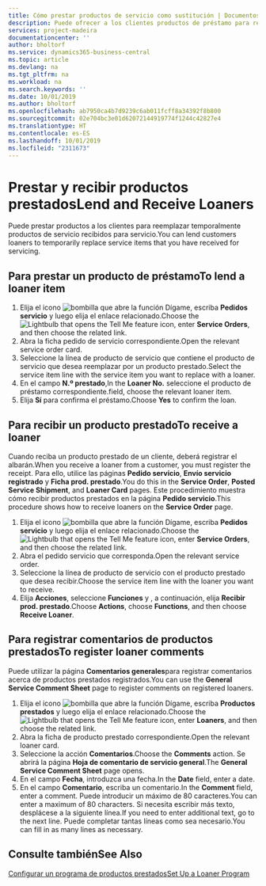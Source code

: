 ```yaml
---
title: Cómo prestar productos de servicio como sustitución | Documentos de Microsoft
description: Puede ofrecer a los clientes productos de préstamo para reemplazar temporalmente productos de servicio recibidos para servicio.
services: project-madeira
documentationcenter: ''
author: bholtorf
ms.service: dynamics365-business-central
ms.topic: article
ms.devlang: na
ms.tgt_pltfrm: na
ms.workload: na
ms.search.keywords: ''
ms.date: 10/01/2019
ms.author: bholtorf
ms.openlocfilehash: ab7950ca4b7d9239c6ab011fcff8a34392f8b800
ms.sourcegitcommit: 02e704bc3e01d62072144919774f1244c42827e4
ms.translationtype: HT
ms.contentlocale: es-ES
ms.lasthandoff: 10/01/2019
ms.locfileid: "2311673"
---
```

# <a name="lend-and-receive-loaners"></a><span data-ttu-id="6b357-103">Prestar y recibir productos prestados</span><span class="sxs-lookup"><span data-stu-id="6b357-103">Lend and Receive Loaners</span></span>
<span data-ttu-id="6b357-104">Puede prestar productos a los clientes para reemplazar temporalmente productos de servicio recibidos para servicio.</span><span class="sxs-lookup"><span data-stu-id="6b357-104">You can lend customers loaners to temporarily replace service items that you have received for servicing.</span></span>  
  
## <a name="to-lend-a-loaner-item"></a><span data-ttu-id="6b357-105">Para prestar un producto de préstamo</span><span class="sxs-lookup"><span data-stu-id="6b357-105">To lend a loaner item</span></span>    
1. <span data-ttu-id="6b357-106">Elija el icono ![bombilla que abre la función Dígame](media/ui-search/search_small.png "Dígame que desea hacer"), escriba **Pedidos servicio** y luego elija el enlace relacionado.</span><span class="sxs-lookup"><span data-stu-id="6b357-106">Choose the ![Lightbulb that opens the Tell Me feature](media/ui-search/search_small.png "Tell me what you want to do") icon, enter **Service Orders**, and then choose the related link.</span></span>  
2. <span data-ttu-id="6b357-107">Abra la ficha pedido de servicio correspondiente.</span><span class="sxs-lookup"><span data-stu-id="6b357-107">Open the relevant service order card.</span></span>  
3. <span data-ttu-id="6b357-108">Seleccione la línea de producto de servicio que contiene el producto de servicio que desea reemplazar por un producto prestado.</span><span class="sxs-lookup"><span data-stu-id="6b357-108">Select the service item line with the service item you want to replace with a loaner.</span></span>  
4. <span data-ttu-id="6b357-109">En el campo **N.º prestado**,</span><span class="sxs-lookup"><span data-stu-id="6b357-109">In the **Loaner No.**</span></span> <span data-ttu-id="6b357-110">seleccione el producto de préstamo correspondiente.</span><span class="sxs-lookup"><span data-stu-id="6b357-110">field, choose the relevant loaner item.</span></span>  
5. <span data-ttu-id="6b357-111">Elija **Sí** para confirma el préstamo.</span><span class="sxs-lookup"><span data-stu-id="6b357-111">Choose **Yes** to confirm the loan.</span></span>  

## <a name="to-receive-a-loaner"></a><span data-ttu-id="6b357-112">Para recibir un producto prestado</span><span class="sxs-lookup"><span data-stu-id="6b357-112">To receive a loaner</span></span>  
<span data-ttu-id="6b357-113">Cuando reciba un producto prestado de un cliente, deberá registrar el albarán.</span><span class="sxs-lookup"><span data-stu-id="6b357-113">When you receive a loaner from a customer, you must register the receipt.</span></span> <span data-ttu-id="6b357-114">Para ello, utilice las páginas **Pedido servicio**, **Envío servicio registrado** y **Ficha prod. prestado**.</span><span class="sxs-lookup"><span data-stu-id="6b357-114">You do this in the **Service Order**, **Posted Service Shipment**, and **Loaner Card** pages.</span></span> <span data-ttu-id="6b357-115">Este procedimiento muestra cómo recibir productos prestados en la página **Pedido servicio**.</span><span class="sxs-lookup"><span data-stu-id="6b357-115">This procedure shows how to receive loaners on the **Service Order** page.</span></span>  
  
1. <span data-ttu-id="6b357-116">Elija el icono ![bombilla que abre la función Dígame](media/ui-search/search_small.png "Dígame que desea hacer"), escriba **Pedidos servicio** y luego elija el enlace relacionado.</span><span class="sxs-lookup"><span data-stu-id="6b357-116">Choose the ![Lightbulb that opens the Tell Me feature](media/ui-search/search_small.png "Tell me what you want to do") icon, enter **Service Orders**, and then choose the related link.</span></span>  
2. <span data-ttu-id="6b357-117">Abra el pedido servicio que corresponda.</span><span class="sxs-lookup"><span data-stu-id="6b357-117">Open the relevant service order.</span></span>  
3. <span data-ttu-id="6b357-118">Seleccione la línea de producto de servicio con el producto prestado que desea recibir.</span><span class="sxs-lookup"><span data-stu-id="6b357-118">Choose the service item line with the loaner you want to receive.</span></span>  
4. <span data-ttu-id="6b357-119">Elija **Acciones**, seleccione **Funciones** y , a continuación, elija **Recibir prod. prestado**.</span><span class="sxs-lookup"><span data-stu-id="6b357-119">Choose **Actions**, choose **Functions**, and then choose **Receive Loaner**.</span></span>  

## <a name="to-register-loaner-comments"></a><span data-ttu-id="6b357-120">Para registrar comentarios de productos prestados</span><span class="sxs-lookup"><span data-stu-id="6b357-120">To register loaner comments</span></span>  
<span data-ttu-id="6b357-121">Puede utilizar la página **Comentarios generales**para registrar comentarios acerca de productos prestados registrados.</span><span class="sxs-lookup"><span data-stu-id="6b357-121">You can use the **General Service Comment Sheet** page to register comments on registered loaners.</span></span>  
  
1. <span data-ttu-id="6b357-122">Elija el icono ![bombilla que abre la función Dígame](media/ui-search/search_small.png "Dígame que desea hacer"), escriba **Productos prestados** y luego elija el enlace relacionado.</span><span class="sxs-lookup"><span data-stu-id="6b357-122">Choose the ![Lightbulb that opens the Tell Me feature](media/ui-search/search_small.png "Tell me what you want to do") icon, enter **Loaners**, and then choose the related link.</span></span>  
2. <span data-ttu-id="6b357-123">Abra la ficha de producto prestado correspondiente.</span><span class="sxs-lookup"><span data-stu-id="6b357-123">Open the relevant loaner card.</span></span>  
3. <span data-ttu-id="6b357-124">Seleccione la acción **Comentarios**.</span><span class="sxs-lookup"><span data-stu-id="6b357-124">Choose the **Comments** action.</span></span> <span data-ttu-id="6b357-125">Se abrirá la página **Hoja de comentario de servicio general**.</span><span class="sxs-lookup"><span data-stu-id="6b357-125">The **General Service Comment Sheet** page opens.</span></span>  
4. <span data-ttu-id="6b357-126">En el campo **Fecha**, introduzca una fecha.</span><span class="sxs-lookup"><span data-stu-id="6b357-126">In the **Date** field, enter a date.</span></span>  
5. <span data-ttu-id="6b357-127">En el campo **Comentario**, escriba un comentario.</span><span class="sxs-lookup"><span data-stu-id="6b357-127">In the **Comment** field, enter a comment.</span></span> <span data-ttu-id="6b357-128">Puede introducir un máximo de 80 caracteres.</span><span class="sxs-lookup"><span data-stu-id="6b357-128">You can enter a maximum of 80 characters.</span></span> <span data-ttu-id="6b357-129">Si necesita escribir más texto, desplácese a la siguiente línea.</span><span class="sxs-lookup"><span data-stu-id="6b357-129">If you need to enter additional text, go to the next line.</span></span> <span data-ttu-id="6b357-130">Puede completar tantas líneas como sea necesario.</span><span class="sxs-lookup"><span data-stu-id="6b357-130">You can fill in as many lines as necessary.</span></span>  
  
## <a name="see-also"></a><span data-ttu-id="6b357-131">Consulte también</span><span class="sxs-lookup"><span data-stu-id="6b357-131">See Also</span></span>  
[<span data-ttu-id="6b357-132">Configurar un programa de productos prestados</span><span class="sxs-lookup"><span data-stu-id="6b357-132">Set Up a Loaner Program</span></span>](service-how-setup-loaner-program.md)   
